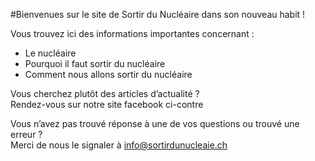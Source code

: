 #Bienvenues sur le site de Sortir du Nucléaire dans son nouveau habit !

Vous trouvez ici des informations importantes concernant :

- Le nucléaire
- Pourquoi il faut sortir du nucléaire
- Comment nous allons sortir du nucléaire

Vous cherchez plutôt des articles d’actualité ?  
Rendez-vous sur notre site facebook ci-contre

Vous n’avez pas trouvé réponse à une de vos questions ou trouvé une erreur ?  
Merci de nous le signaler à [info@sortirdunucleaie.ch](mailto:info@sortirdunucleaie.ch)
        
